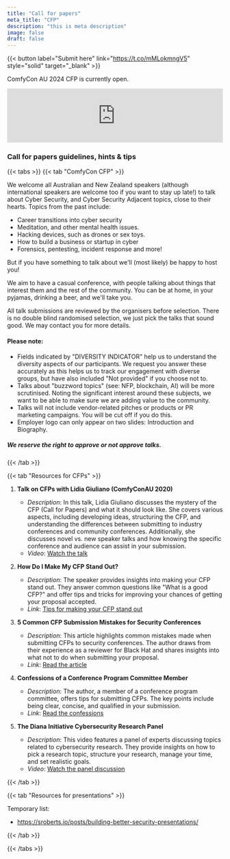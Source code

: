 ```yaml
---
title: "Call for papers"
meta_title: "CFP"
description: "this is meta description"
image: false
draft: false
---
```

{{< button label="Submit here" link="https://t.co/mMLokmngV5" style="solid" target="_blank" >}}

ComfyCon AU 2024 CFP is currently open.

<div style="left:0; width:100%; height:0; position:relative; padding-bottom:25%; margin:0 auto"><iframe src="https://www.tickcounter.com/widget/countdown/4480849" style="top:0; left:0; width:100%; height:100%; position:absolute; border:0; overflow:hidden" title="ComfyCon AU 2024 CFP closes in ..."></iframe></div>

### Call for papers guidelines, hints & tips

{{< tabs >}} {{< tab "ComfyCon CFP" >}}

We welcome all Australian and New Zealand speakers (although international speakers are welcome too if you want to stay up late!) to talk about Cyber Security, and Cyber Security Adjacent topics, close to their hearts. Topics from the past include:
- Career transitions into cyber security
- Meditation, and other mental health issues.
- Hacking devices, such as drones or sex toys.
- How to build a business or startup in cyber
- Forensics, pentesting, incident response and more!

But if you have something to talk about we'll (most likely) be happy to host you!

We aim to have a casual conference, with people talking about things that interest them and the rest of the community. You can be at home, in your pyjamas, drinking a beer, and we'll take you. 

All talk submissions are reviewed by the organisers before selection. There is no double blind randomised selection, we just pick the talks that sound good. We may contact you for more details.

#### Please note:

- Fields indicated by "DIVERSITY INDICATOR" help us to understand the diversity aspects of our participants. We request you answer these accurately as this helps us to track our engagement with diverse groups, but have also included "Not provided" if you choose not to. 
- Talks about "buzzword topics" (see: NFP, blockchain, AI) will be more scrutinised. Noting the significant interest around these subjects, we want to be able to make sure we are adding value to the community.
- Talks will not include vendor-related pitches or products or PR marketing campaigns. You will be cut off if you do this.
- Employer logo can only appear on two slides: Introduction and Biography.

##### We reserve the right to approve or not approve talks.
{{< /tab >}}

{{< tab "Resources for CFPs" >}}

1. **Talk on CFPs with Lidia Giuliano (ComfyConAU 2020)**
   - *Description*: In this talk, Lidia Giuliano discusses the mystery of the CFP (Call for Papers) and what it should look like. She covers various aspects, including developing ideas, structuring the CFP, and understanding the differences between submitting to industry conferences and community conferences. Additionally, she discusses novel vs. new speaker talks and how knowing the specific conference and audience can assist in your submission.
   - *Video*: [Watch the talk](https://youtu.be/Z4BftJvs9uE?si=3t0tcne27UbPx_QE)

2. **How Do I Make My CFP Stand Out?**
   - *Description*: The speaker provides insights into making your CFP stand out. They answer common questions like "What is a good CFP?" and offer tips and tricks for improving your chances of getting your proposal accepted.
   - *Link*: [Tips for making your CFP stand out](https://defcon.org/html/links/dc-speakerscorner.html#nikita-cfp)

3. **5 Common CFP Submission Mistakes for Security Conferences**
   - *Description*: This article highlights common mistakes made when submitting CFPs to security conferences. The author draws from their experience as a reviewer for Black Hat and shares insights into what not to do when submitting your proposal.
   - *Link*: [Read the article](https://research.kudelskisecurity.com/2020/04/02/5-common-cfp-submission-mistakes-for-security-conferences/)

4. **Confessions of a Conference Program Committee Member**
   - *Description*: The author, a member of a conference program committee, offers tips for submitting CFPs. The key points include being clear, concise, and qualified in your submission.
   - *Link*: [Read the confessions](https://cyberz.wtf/posts/confessions-of-a-conference-program-committee-member/)

5. **The Diana Initiative Cybersecurity Research Panel**
   - *Description*: This video features a panel of experts discussing topics related to cybersecurity research. They provide insights on how to pick a research topic, structure your research, manage your time, and set realistic goals.
   - *Video*: [Watch the panel discussion](https://youtu.be/_SwOxK3T1gg?si=EwoVqQMvHhT2ActD)


{{< /tab >}}

{{< tab "Resources for presentations" >}}

Temporary list:
* https://sroberts.io/posts/building-better-security-presentations/

{{< /tab >}}

{{< /tabs >}}

